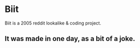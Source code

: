 # Biit
Biit is a 2005 reddit lookalike &amp; coding project.
## It was made in one day, as a bit of a joke.
